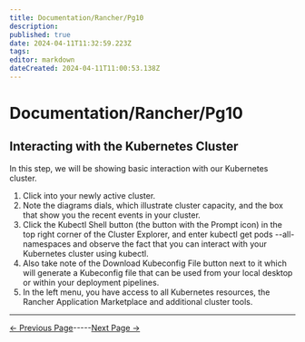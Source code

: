 ```yaml
---
title: Documentation/Rancher/Pg10
description: 
published: true
date: 2024-04-11T11:32:59.223Z
tags: 
editor: markdown
dateCreated: 2024-04-11T11:00:53.138Z
---
```


# Documentation/Rancher/Pg10
## Interacting with the Kubernetes Cluster

In this step, we will be showing basic interaction with our Kubernetes cluster.

1. Click into your newly active cluster.
2. Note the diagrams dials, which illustrate cluster capacity, and the box that show you the recent events in your cluster.
3. Click the Kubectl Shell button (the button with the Prompt icon) in the top right corner of the Cluster Explorer, and enter kubectl get pods --all-namespaces and observe the fact that you can interact with your Kubernetes cluster using kubectl.
4. Also take note of the Download Kubeconfig File button next to it which will generate a Kubeconfig file that can be used from your local desktop or within your deployment pipelines.
5. In the left menu, you have access to all Kubernetes resources, the Rancher Application Marketplace and additional cluster tools.

---
[<- Previous Page](/Documentation/Rancher/Pg9)-----[Next Page ->](/Documentation/Rancher/Pg11)
